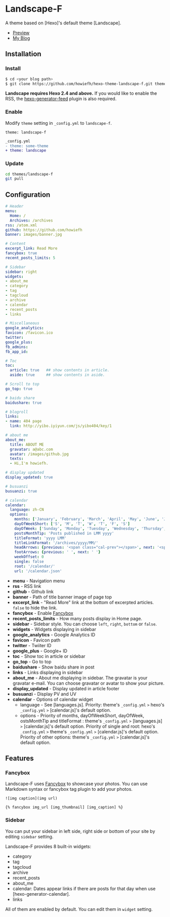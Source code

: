 # Landscape-F

A theme based on [Hexo]'s default theme [Landscape].

- [Preview](http://howiefh.github.io/hexo-theme-landscape-f/)
- [My Blog](http://howiefh.github.io/2014/04/20/hexo-optimize-and-my-theme-landscape-f/)

## Installation

### Install

``` bash
$ cd <your blog path>
$ git clone https://github.com/howiefh/hexo-theme-landscape-f.git themes/landscape-f
```

**Landscape requires Hexo 2.4 and above.** If you would like to enable the RSS, the [hexo-generator-feed](https://github.com/hexojs/hexo-generator-feed) plugin is also required.

### Enable

Modify `theme` setting in `_config.yml` to `landscape-f`.

```
theme: landscape-f
```

``` diff
_config.yml
- theme: some-theme
+ theme: landscape
```

### Update

``` bash
cd themes/landscape-f
git pull
```

## Configuration

``` yml
# Header
menu:
  Home: /
  Archives: /archives
rss: /atom.xml
github: https://github.com/howiefh
banner: images/banner.jpg

# Content
excerpt_link: Read More
fancybox: true
recent_posts_limits: 5

# Sidebar
sidebar: right
widgets:
- about_me
- category
- tag
- tagcloud
- archive
- calendar
- recent_posts
- links

# Miscellaneous
google_analytics:
favicon: /favicon.ico
twitter:
google_plus:
fb_admins:
fb_app_id:

# Toc
toc:
  article: true   ## show contents in article.
  aside: true     ## show contents in aside.

# Scroll to top
go_top: true

# baidu share
baidushare: true

# blogroll
links:
- name: 404 page
  link: http://yibo.iyiyun.com/js/yibo404/key/1

# about me
about_me:
  title: ABOUT ME
  gravatar: a@abc.com
  avatar: /images/github.jpg
  texts:
  - Hi,I'm howiefh.

# display updated
display_updated: true

# busuanzi
busuanzi: true

# calendar
calendar:
  language: zh-CN
  options:
    months: ['January', 'February', 'March', 'April', 'May', 'June', 'July', 'August', 'September', 'October', 'November', 'December']
    dayOfWeekShort: ['S', 'M', 'T', 'W', 'T', 'F', 'S']
    dayOfWeek: ['Sunday', 'Monday', 'Tuesday', 'Wednesday', 'Thursday', 'Friday', 'Saturday']
    postsMonthTip: 'Posts published in LMM yyyy'
    titleFormat: 'yyyy LMM'
    titleLinkFormat: '/archives/yyyy/MM/'
    headArrows: {previous: '<span class="cal-prev"></span>', next: '<span class="cal-next"></span>'}
    footArrows: {previous: ' ', next: ' '}
    weekOffset: 0
    single: false
    root: '/calendar/'
    url: '/calendar.json'
```

- **menu** - Navigation menu
- **rss** - RSS link
- **github** - Github link
- **banner** - Path of title banner image of page top
- **excerpt_link** - "Read More" link at the bottom of excerpted articles. `false` to hide the link.
- **fancybox** - Enable [Fancybox]
- **recent_posts_limits** - How many posts display in Home page.
- **sidebar** - Sidebar style. You can choose `left`, `right`, `bottom` or `false`.
- **widgets** - Widgets displaying in sidebar
- **google_analytics** - Google Analytics ID
- **favicon** - Favicon path
- **twitter** - Twiiter ID
- **google_plus** - Google+ ID
- **toc** - Show toc in article or sidebar
- **go_top** - Go to top
- **baidushare** - Show baidu share in post
- **links** - Links displaying in sidebar
- **about_me** - About me displaying in sidebar. The gravatar is your gravatar e-mail. You can choose gravatar or avatar to show your picture.
- **display_updated** - Display updated in article footer
- **busuanzi** - Display PV and UV
- **calendar** - Options of calendar widget
    - language - See [languages.js]. Priority: theme's `_config.yml` `>` hexo's `_config.yml` `>` [calendar.js]'s default option.
    - options - Priority of months, dayOfWeekShort, dayOfWeek, ostsMonthTip and titleFormat : theme's `_config.yml` `>` [languages.js] `>` [calendar.js]'s default option. Priority of single and root: hexo's `_config.yml` `>` theme's `_config.yml` `>` [calendar.js]'s default option. Priority of other options: theme's `_config.yml` `>` [calendar.js]'s default option.

## Features

### Fancybox

Landscape-F uses [Fancybox] to showcase your photos. You can use Markdown syntax or fancybox tag plugin to add your photos.

```
![img caption](img url)

{% fancybox img_url [img_thumbnail] [img_caption] %}
```

### Sidebar

You can put your sidebar in left side, right side or bottom of your site by editing `sidebar` setting.

Landscape-F provides 8 built-in widgets:

- category
- tag
- tagcloud
- archive
- recent_posts
- about_me
- calendar: Dates appear links if there are posts for that day when use [hexo-generator-calendar].
- links

All of them are enabled by default. You can edit them in `widget` setting.

[Fancybox]: https://github.com/fancyapps/fancyBox
